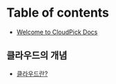 # Table of contents

* [Welcome to CloudPick Docs](README.md)

## 클라우드의 개념 <a id="about-cloud"></a>

* [클라우드란?](about-cloud/untitled.md)

